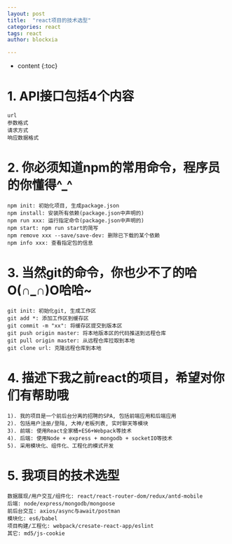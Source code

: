 ```yaml
---
layout: post
title:  "react项目的技术选型"
categories: react
tags: react
author: blockxia

---
```


* content
{:toc}



# 1. API接口包括4个内容
	url
	参数格式
	请求方式 
	响应数据格式

# 2. 你必须知道npm的常用命令，程序员的你懂得^_^
	npm init: 初始化项目, 生成package.json
	npm install: 安装所有依赖(package.json中声明的)
	npm run xxx: 运行指定命令(package.json中声明的)
	npm start: npm run start的简写
	npm remove xxx --save/save-dev: 删除已下载的某个依赖
	npm info xxx: 查看指定包的信息

# 3. 当然git的命令，你也少不了的哈O(∩_∩)O哈哈~
	git init: 初始化git, 生成工作区
	git add *: 添加工作区到缓存区
	git commit -m "xx": 将缓存区提交到版本区
	git push origin master: 将本地版本区的代码推送到远程仓库
	git pull origin master: 从远程仓库拉取到本地
	git clone url: 克隆远程仓库到本地

# 4. 描述下我之前react的项目，希望对你们有帮助哦
	1). 我的项目是一个前后台分离的招聘的SPA, 包括前端应用和后端应用
	2). 包括用户注册/登陆, 大神/老板列表, 实时聊天等模块
	3). 前端: 使用React全家桶+ES6+Webpack等技术
	4). 后端: 使用Node + express + mongodb + socketIO等技术
	5). 采用模块化、组件化、工程化的模式开发

# 5. 我项目的技术选型
	数据展现/用户交互/组件化: react/react-router-dom/redux/antd-mobile
	后端: node/express/mongodb/mongoose
	前后台交互: axios/async与await/postman
	模块化: es6/babel
	项目构建/工程化: webpack/cresate-react-app/eslint
	其它: md5/js-cookie

